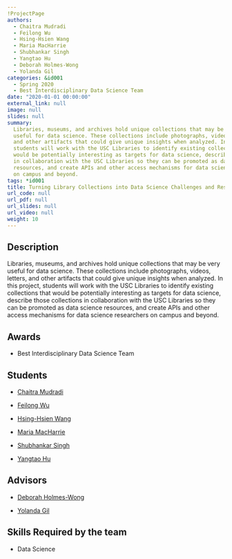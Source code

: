 ```yaml
---
!ProjectPage
authors:
  - Chaitra Mudradi
  - Feilong Wu
  - Hsing-Hsien Wang
  - Maria MacHarrie
  - Shubhankar Singh
  - Yangtao Hu
  - Deborah Holmes-Wong
  - Yolanda Gil
categories: &id001
  - Spring 2020
  - Best Interdisciplinary Data Science Team
date: "2020-01-01 00:00:00"
external_link: null
image: null
slides: null
summary:
  Libraries, museums, and archives hold unique collections that may be very
  useful for data science. These collections include photographs, videos, letters,
  and other artifacts that could give unique insights when analyzed. In this project,
  students will work with the USC Libraries to identify existing collections that
  would be potentially interesting as targets for data science, describe those collections
  in collaboration with the USC Libraries so they can be promoted as data science
  resources, and create APIs and other access mechanisms for data science researchers
  on campus and beyond.
tags: *id001
title: Turning Library Collections into Data Science Challenges and Resources
url_code: null
url_pdf: null
url_slides: null
url_video: null
weight: 10
---
```


## Description

Libraries, museums, and archives hold unique collections that may be very useful for data science. These collections include photographs, videos, letters, and other artifacts that could give unique insights when analyzed. In this project, students will work with the USC Libraries to identify existing collections that would be potentially interesting as targets for data science, describe those collections in collaboration with the USC Libraries so they can be promoted as data science resources, and create APIs and other access mechanisms for data science researchers on campus and beyond.

## Awards

- Best Interdisciplinary Data Science Team

## Students

- [Chaitra Mudradi](../../../author/chaitra-mudradi)

- [Feilong Wu](../../../author/feilong-wu)

- [Hsing-Hsien Wang](../../../author/hsing-hsien-wang)

- [Maria MacHarrie](../../../author/maria-macharrie)

- [Shubhankar Singh](../../../author/shubhankar-singh)

- [Yangtao Hu](../../../author/yangtao-hu)

## Advisors

- [Deborah Holmes-Wong](../../../author/deborah-holmes-wong)

- [Yolanda Gil](../../../author/yolanda-gil)

## Skills Required by the team

- Data Science

